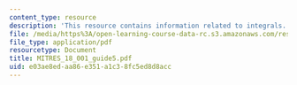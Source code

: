```yaml
---
content_type: resource
description: 'This resource contains information related to integrals. '
file: /media/https%3A/open-learning-course-data-rc.s3.amazonaws.com/res-18-001-calculus-online-textbook-spring-2005/e03ae8edaa86e351a1c38fc5ed8d8acc_MITRES_18_001_guide5.pdf
file_type: application/pdf
resourcetype: Document
title: MITRES_18_001_guide5.pdf
uid: e03ae8ed-aa86-e351-a1c3-8fc5ed8d8acc
---
```


